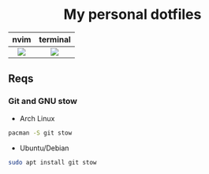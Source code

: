 <h1 align="center">
  My personal dotfiles
</h1>

| nvim | terminal |
| --- | --- |
| <center><img src = https://github.com/user-attachments/assets/6fd0ac3e-f73f-4d4c-8e22-110a60fbaea0></center>|  <center><img src = https://github.com/user-attachments/assets/879d53a2-ecb5-4b7c-bb48-f4543f611c65></center>|

## Reqs
### Git and GNU stow
- Arch Linux
```sh
pacman -S git stow
```
- Ubuntu/Debian
```sh
sudo apt install git stow
```

